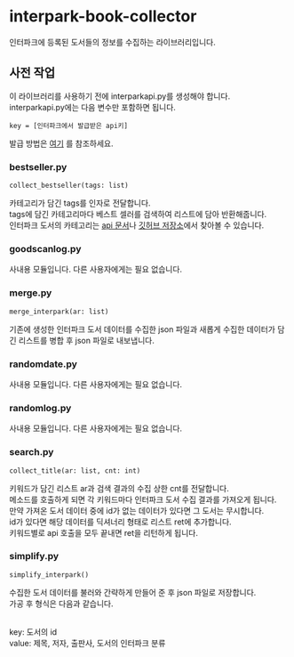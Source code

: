 interpark-book-collector
========================
인터파크에 등록된 도서들의 정보를 수집하는 라이브러리입니다.

## 사전 작업
이 라이브러리를 사용하기 전에 interparkapi.py를 생성해야 합니다.</br>
interparkapi.py에는 다음 변수만 포함하면 됩니다.</br>
```
key = [인터파크에서 발급받은 api키]
```
발급 방법은 [여기][apitutorial] 를 참조하세요.

### bestseller.py
```
collect_bestseller(tags: list)
```
카테고리가 담긴 tags를 인자로 전달합니다.</br>
tags에 담긴 카테고리마다 베스트 셀러를 검색하여 리스트에 담아 반환해줍니다.</br>
인터파크 도서의 카테고리는 [api 문서][interparkdocu]나 [깃허브 저장소][nicotina]에서 찾아볼 수 있습니다.</br>

### goodscanlog.py
사내용 모듈입니다. 다른 사용자에게는 필요 없습니다.

### merge.py
```
merge_interpark(ar: list)
```
기존에 생성한 인터파크 도서 데이터를 수집한 json 파일과 새롭게 수집한 데이터가 담긴 리스트를 병합 후 json 파일로 내보냅니다.

### randomdate.py
사내용 모듈입니다. 다른 사용자에게는 필요 없습니다.

### randomlog.py
사내용 모듈입니다. 다른 사용자에게는 필요 없습니다.

### search.py
```
collect_title(ar: list, cnt: int)
```
키워드가 담긴 리스트 ar과 검색 결과의 수집 상한 cnt를 전달합니다.</br>
메소드를 호출하게 되면 각 키워드마다 인터파크 도서 수집 결과를 가져오게 됩니다.</br>
만약 가져온 도서 데이터 중에 id가 없는 데이터가 있다면 그 도서는 무시합니다.</br>
id가 있다면 해당 데이터를 딕셔너리 형태로 리스트 ret에 추가합니다.</br>
키워드별로 api 호출을 모두 끝내면 ret을 리턴하게 됩니다.</br>

### simplify.py
```
simplify_interpark()
```
수집한 도서 데이터를 불러와 간략하게 만들어 준 후 json 파일로 저장합니다.</br>
가공 후 형식은 다음과 같습니다.</br></br>

key: 도서의 id</br>
value: 제목, 저자, 출판사, 도서의 인터파크 분류

[apitutorial]: https://blog.soobinpark.com/166 "티스토리 블로그"
[interparkdocu]: http://book.interpark.com/bookPark/html/bookpinion/api_booksearch.html "인터파크 api 문서"
[nicotina]: https://github.com/nicotina04/interpark-book-category "인터파크 api json 데이터"
